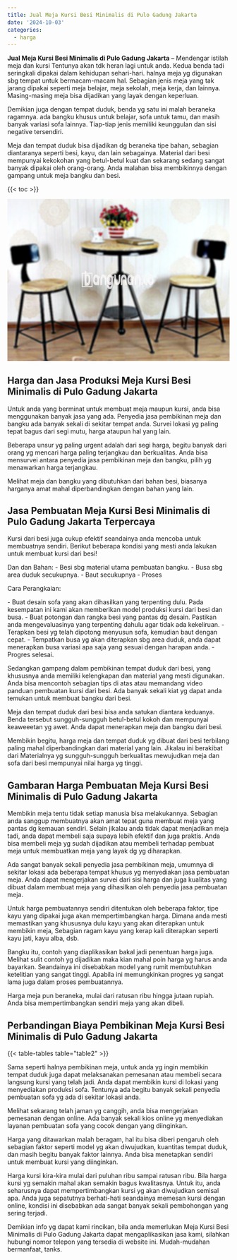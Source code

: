 ```yaml
---
title: Jual Meja Kursi Besi Minimalis di Pulo Gadung Jakarta
date: '2024-10-03'
categories:
  - harga
---
```


**Jual Meja Kursi Besi Minimalis di Pulo Gadung Jakarta** – Mendengar istilah meja dan kursi Tentunya akan tdk heran lagi untuk anda. Kedua benda tadi seringkali dipakai dalam kehidupan sehari-hari. halnya meja yg digunakan sbg tempat untuk bermacam-macam hal. Sebagian jenis meja yang tak jarang dipakai seperti meja belajar, meja sekolah, meja kerja, dan lainnya. Masing-masing meja bisa dijadikan yang layak dengan keperluan.

Demikian juga dengan tempat duduk, benda yg satu ini malah beraneka ragamnya. ada bangku khusus untuk belajar, sofa untuk tamu, dan masih banyak variasi sofa lainnya. Tiap-tiap jenis memiliki keunggulan dan sisi negative tersendiri.

Meja dan tempat duduk bisa dijadikan dg beraneka tipe bahan, sebagian diantaranya seperti besi, kayu, dan lain sebagainya. Material dari besi mempunyai kekokohan yang betul-betul kuat dan sekarang sedang sangat banyak dipakai oleh orang-orang. Anda malahan bisa membikinnya dengan gampang untuk meja bangku dan besi.

{{< toc >}}

![Jual Meja Kursi Besi Minimalis di Pulo Gadung Jakarta](/images/jual-meja-besi-murah05.png)

## Harga dan Jasa Produksi Meja Kursi Besi Minimalis di Pulo Gadung Jakarta

Untuk anda yang berminat untuk membuat meja maupun kursi, anda bisa menggunakan banyak jasa yang ada. Penyedia jasa pembikinan meja dan bangku ada banyak sekali di sekitar tempat anda. Survei lokasi yg paling tepat bagus dari segi mutu, harga ataupun hal yang lain.

Beberapa unsur yg paling urgent adalah dari segi harga, begitu banyak dari orang yg mencari harga paling terjangkau dan berkualitas. Anda bisa mensurvei antara penyedia jasa pembikinan meja dan bangku, pilih yg menawarkan harga terjangkau.

Melihat meja dan bangku yang dibutuhkan dari bahan besi, biasanya harganya amat mahal diperbandingkan dengan bahan yang lain.

## Jasa Pembuatan Meja Kursi Besi Minimalis di Pulo Gadung Jakarta Terpercaya

Kursi dari besi juga cukup efektif seandainya anda mencoba untuk membuatnya sendiri. Berikut beberapa kondisi yang mesti anda lakukan untuk membuat kursi dari besi!

Dan dan Bahan: - Besi sbg material utama pembuatan bangku. - Busa sbg area duduk secukupnya. - Baut secukupnya - Proses

Cara Perangkaian:

\- Buat desain sofa yang akan dihasilkan yang terpenting dulu. Pada kesempatan ini kami akan memberikan model produksi kursi dari besi dan busa. - Buat potongan dan rangka besi yang pantas dg desain. Pastikan anda mengevaluasinya yang terpenting dahulu agar tidak ada kekeliruan. - Terapkan besi yg telah dipotong menyusun sofa, kemudian baut dengan cepat. - Tempatkan busa yg akan diterapkan sbg area duduk, anda dapat menerapkan busa variasi apa saja yang sesuai dengan harapan anda. - Progres selesai.

Sedangkan gampang dalam pembikinan tempat duduk dari besi, yang khususnya anda memiliki kelengkapan dan material yang mesti digunakan. Anda bisa mencontoh sebagian tips di atas atau memandang video panduan pembuatan kursi dari besi. Ada banyak sekali kiat yg dapat anda temukan untuk membuat bangku dari besi.

Meja dan tempat duduk dari besi bisa anda satukan diantara keduanya. Benda tersebut sungguh-sungguh betul-betul kokoh dan mempunyai keaweeetan yg awet. Anda dapat menerapkan meja dan bangku dari besi.

Membikin begitu, harga meja dan tempat duduk yg dibuat dari besi terbilang paling mahal diperbandingkan dari material yang lain. Jikalau ini berakibat dari Materialnya yg sungguh-sungguh berkualitas mewujudkan meja dan sofa dari besi mempunyai nilai harga yg tinggi.

## Gambaran Harga Pembuatan Meja Kursi Besi Minimalis di Pulo Gadung Jakarta

Membikin meja tentu tidak setiap manusia bisa melakukannya. Sebagian anda sanggup membuatnya akan amat tepat guna membuat meja yang pantas dg kemauan sendiri. Selain jikalau anda tidak dapat menjadikan meja tadi, anda dapat membeli saja supaya lebih efektif dan juga praktis. Anda bisa membeli meja yg sudah dijadikan atau membeli terhadap pembuat meja untuk membuatkan meja yang layak dg yg diharapkan.

Ada sangat banyak sekali penyedia jasa pembikinan meja, umumnya di sekitar lokasi ada beberapa tempat khusus yg menyediakan jasa pembuatan meja. Anda dapat mengerjakan survei dari sisi harga dan juga kualitas yang dibuat dalam membuat meja yang dihasilkan oleh penyedia jasa pembuatan meja.

Untuk harga pembuatannya sendiri ditentukan oleh beberapa faktor, tipe kayu yang dipakai juga akan mempertimbangkan harga. Dimana anda mesti memastikan yang khususnya dulu kayu yang akan diterapkan untuk membikin meja, Sebagian ragam kayu yang kerap kali diterapkan seperti kayu jati, kayu alba, dsb.

Bangku itu, contoh yang diaplikasikan bakal jadi penentuan harga juga. Melihat sulit contoh yg dijadikan maka kian mahal poin harga yg harus anda bayarkan. Seandainya ini disebabkan model yang rumit membutuhkan ketelitian yang sangat tinggi. Apabila ini memungkinkan progres yg sangat lama juga dalam proses pembuatannya.

Harga meja pun beraneka, mulai dari ratusan ribu hingga jutaan rupiah. Anda bisa mempertimbangkan sendiri meja yang akan dibeli.

## Perbandingan Biaya Pembikinan Meja Kursi Besi Minimalis di Pulo Gadung Jakarta

{{< table-tables table="table2" >}}

Sama seperti halnya pembikinan meja, untuk anda yg ingin membikin tempat duduk juga dapat melaksanakan pemesanan atau membeli secara langsung kursi yang telah jadi. Anda dapat membikin kursi di lokasi yang menyediakan produksi sofa. Tentunya ada begitu banyak sekali penyedia pembuatan sofa yg ada di sekitar lokasi anda.

Melihat sekarang telah jaman yg canggih, anda bisa mengerjakan pemesanan dengan online. Ada banyak sekali kios online yg menyediakan layanan pembuatan sofa yang cocok dengan yang diinginkan.

Harga yang ditawarkan malah beragam, hal itu bisa diberi pengaruh oleh sebagian faktor seperti model yg akan diwujudkan, kuantitas tempat duduk, dan masih begitu banyak faktor lainnya. Anda bisa menetapkan sendiri untuk membuat kursi yang diinginkan.

Harga kursi kira-kira mulai dari puluhan ribu sampai ratusan ribu. Bila harga kursi yg semakin mahal akan semakin bagus kwalitasnya. Untuk itu, anda seharusnya dapat mempertimbangkan kursi yg akan diwujudkan semisal apa. Anda juga sepatutnya berhati-hati seandainya memesan kursi dengan online, kondisi ini disebabkan ada sangat banyak sekali pembohongan yang sering terjadi.

Demikian info yg dapat kami rincikan, bila anda memerlukan Meja Kursi Besi Minimalis di Pulo Gadung Jakarta dapat mengaplikasikan jasa kami, silahkan hubungi nomor telepon yang tersedia di website ini. Mudah-mudahan bermanfaat, tanks.
